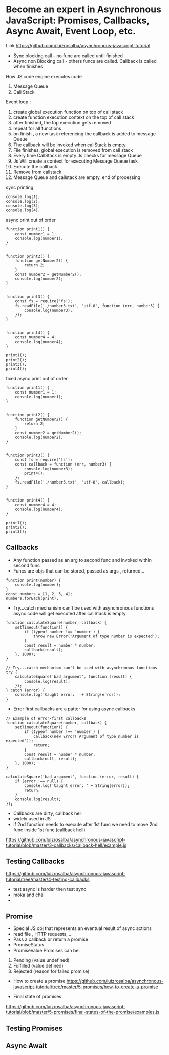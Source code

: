 # Become an expert in Asynchronous JavaScript: Promises, Callbacks, Async Await, Event Loop, etc.

Link https://github.com/luizrosalba/asynchronous-javascript-tutorial

- Sync blocking call - no func are called until finished 
- Async non Blocking call - others funcs are called. Callback is called when finishes 

How JS code engine executes code 

1) Message Queue 
2) Call Stack 

Event loop : 

1) create global execution function on top of call stack 
2) create function execution context on the top of call stack 
3) after finished,  the top execution gets removed 
4) repeat for all functions 
5) on finish , a new task referencing the callback is added to message Queue 
6) The callback will be invoked when callStack is empty
7) File finishes, global execution is removed from call stack 
8) Every time CallStack is empty Js checks for message Queue 
9) Js Will create a context for executing Message Queue task 
10) Execute the callback 
11) Remove from callstack
12) Message Queue and callstack are empty, end of processing 

sync printing 

```
console.log(1);
console.log(2);
console.log(3);
console.log(4);
```

async print out of order 

```
function print1() {
    const number1 = 1;
    console.log(number1);
}


function print2() {
    function getNumber2() {
        return 2;
    }
    const number2 = getNumber2();
    console.log(number2);
}


function print3() {
    const fs = require('fs');
    fs.readFile('./number3.txt', 'utf-8', function (err, number3) {
        console.log(number3);
    });
}


function print4() {
    const number4 = 4;
    console.log(number4);
}

print1();
print2();
print3();
print4();
```


fixed async print out of order 

```
function print1() {
    const number1 = 1;
    console.log(number1);
}


function print2() {
    function getNumber2() {
        return 2;
    }
    const number2 = getNumber2();
    console.log(number2);
}


function print3() {
    const fs = require('fs');
    const callback = function (err, number3) {
        console.log(number3);
        print4();
    };
    fs.readFile('./number3.txt', 'utf-8', callback);
}


function print4() {
    const number4 = 4;
    console.log(number4);
}

print1();
print2();
print3();
```


## Callbacks 

- Any function passed as an arg to second  func and invoked within second func
- Funcs are objs that can be stored, passed as args , returned... 

```
function print(number) {
    console.log(number);
}
const numbers = [1, 2, 3, 4];
numbers.forEach(print);
```
- Try...catch mechanism can't be used with asynchronous functions async code will get executed after callStack is empty

```
function calculateSquare(number, callback) {
    setTimeout(function() {
        if (typeof number !== 'number') {
            throw new Error('Argument of type number is expected');
        }
        const result = number * number;
        callback(result);
    }, 1000);
}

// Try...catch mechanism can't be used with asynchronous functions
try {
    calculateSquare('bad argument', function (result) {
        console.log(result);
    });
} catch (error) {
	console.log('Caught error: ' + String(error));
}
```

- Error first callbacks are a patter for using async callbacks 

```
// Example of error-first callbacks
function calculateSquare(number, callback) {
    setTimeout(function() {
        if (typeof number !== 'number') {
            callback(new Error('Argument of type number is expected'));
            return;
        }
        const result = number * number;
        callback(null, result);
    }, 1000);
}

calculateSquare('bad argument', function (error, result) {
    if (error !== null) {
        console.log('Caught error: ' + String(error));
        return;
    }
    console.log(result);
});
```
- Callbacks are dirty, callback hell
- widely used in JS 
- if 2nd function needs to execute after 1st func we need to move 2nd func inside 1st func (callback hell)

https://github.com/luizrosalba/asynchronous-javascript-tutorial/blob/master/3-callbacks/callback-hell/example.js

## Testing Callbacks 

https://github.com/luizrosalba/asynchronous-javascript-tutorial/tree/master/4-testing-callbacks

- test async is harder then test sync 
- moka and chai 
- 

## Promise

- Special JS obj that represents an eventual result of async actions 
- read file , HTTP requests, ... 
- Pass a callback or return a promise
- PromiseStatus
- PromiseValue 
Promises can be: 
1) Pending (value undefined)
2) Fulfilled (value defined)
3) Rejected (reason for failed promise)

- How to create a promise 
https://github.com/luizrosalba/asynchronous-javascript-tutorial/tree/master/5-promises/how-to-create-a-promise


 - Final state of promises

https://github.com/luizrosalba/asynchronous-javascript-tutorial/blob/master/5-promises/final-states-of-the-promise/examples.js

## Testing Promises

## Async Await

